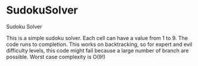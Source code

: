 # SudokuSolver
Sudoku Solver

This is a simple sudoku solver. 
Each cell can have a value from 1 to 9.
The code runs to completion.
This works on backtracking, so for expert and evil difficulty levels, this code might fail because a large number of branch are possible.
Worst case complexity is O(9!)